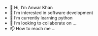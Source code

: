 - 👋 Hi, I’m Anwar Khan
- 👀 I’m interested in software development
- 🌱 I’m currently learning python
- 💞️ I’m looking to collaborate on ...
- 📫 How to reach me ...

<!---
akanwar7/akanwar7 is a ✨ special ✨ repository because its `README.md` (this file) appears on your GitHub profile.
You can click the Preview link to take a look at your changes.
--->
